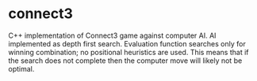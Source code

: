 connect3
========

C++ implementation of Connect3 game against computer AI.
AI implemented as depth first search. Evaluation function
searches only for winning combination; no positional heuristics
are used. This means that if the search does not complete then the
computer move will likely not be optimal.
